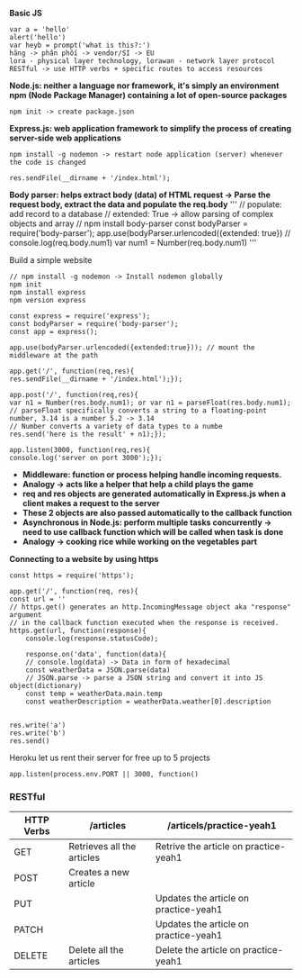 **Basic JS**

    var a = 'hello'
    alert('hello')
    var heyb = prompt('what is this?:')
    hãng -> phân phối -> vendor/SI -> EU
    lora - physical layer technology, lorawan - network layer protocol
    RESTful -> use HTTP verbs + specific routes to access resources

**Node.js: neither a language nor framework, it's simply an environment**<br>
**npm (Node Package Manager) containing a lot of open-source packages**

    npm init -> create package.json
    
**Express.js: web application framework to simplify the process of creating server-side web applications**
    
    npm install -g nodemon -> restart node application (server) whenever the code is changed

    res.sendFile(__dirname + '/index.html');
    
**Body parser: helps extract body (data) of HTML request -> Parse the request body, extract the data and populate the req.body**
    '''
    // populate: add record to a database
    // extended: True -> allow parsing of complex objects and array
    // npm install body-parser
    const bodyParser = require('body-parser');
    app.use(bodyParser.urlencoded({extended: true})
    // console.log(req.body.num1)
    var num1 = Number(req.body.num1)
    '''
        
Build a simple website

    // npm install -g nodemon -> Install nodemon globally
    npm init 
    npm install express
    npm version express

    const express = require('express');
    const bodyParser = require('body-parser');
    const app = express();

    app.use(bodyParser.urlencoded({extended:true})); // mount the middleware at the path

    app.get('/', function(req,res){
    res.sendFile(__dirname + '/index.html');});

    app.post('/', function(req,res){
    var n1 = Number(res.body.num1); or var n1 = parseFloat(res.body.num1);
    // parseFloat specifically converts a string to a floating-point number, 3.14 is a number 5.2 -> 3.14
    // Number converts a variety of data types to a numbe
    res.send('here is the result' + n1);});
       
    app.listen(3000, function(req,res){
    console.log('server on port 3000');});
        
- **Middleware: function or process helping handle incoming requests.**
- **Analogy -> acts like a helper that help a child plays the game**<br>
- **req and res objects are generated automatically in Express.js when a client makes a request to the server**
- **These 2 objects are also passed automatically to the callback function**  
- **Asynchronous in Node.js: perform multiple tasks concurrently -> need to use callback function which will be called when task is done**
- **Analogy -> cooking rice while working on the vegetables part**<br>

**Connecting to a website by using https**

    const https = require('https');
    
    app.get('/', function(req, res){
    const url = ''
    // https.get() generates an http.IncomingMessage object aka "response" argument
    // in the callback function executed when the response is received.
    https.get(url, function(response){
        console.log(response.statusCode);
    
        response.on('data', function(data){
        // console.log(data) -> Data in form of hexadecimal
        const weatherData = JSON.parse(data) 
        // JSON.parse -> parse a JSON string and convert it into JS object(dictionary)
        const temp = weatherData.main.temp
        const weatherDescription = weatherData.weather[0].description

    
    res.write('a')
    res.write('b')
    res.send()

Heroku let us rent their server for free up to 5 projects

    app.listen(process.env.PORT || 3000, function()
    
### **RESTful**
| HTTP Verbs | /articles | /articels/practice-yeah1|
|-|-|-|
|GET|Retrieves all the articles| Retrive the article on practice-yeah1|
|POST|Creates a new article||
|PUT||Updates the article on practice-yeah1|
|PATCH||Updates the article on practice-yeah1|
|DELETE|Delete all the articles|Delete the article on practice-yeah1|
 
